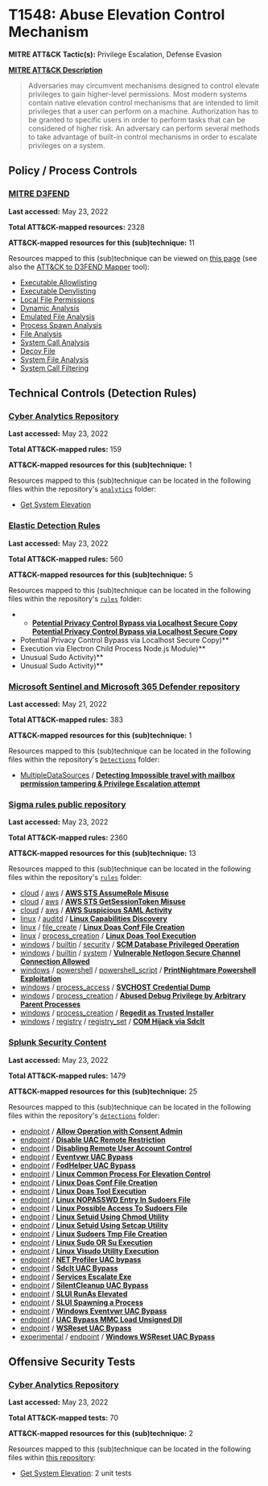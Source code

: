 # T1548: Abuse Elevation Control Mechanism
**MITRE ATT&CK Tactic(s):** Privilege Escalation, Defense Evasion

**[MITRE ATT&CK Description](https://attack.mitre.org/techniques/T1548)**
<blockquote>Adversaries may circumvent mechanisms designed to control elevate privileges to gain higher-level permissions. Most modern systems contain native elevation control mechanisms that are intended to limit privileges that a user can perform on a machine. Authorization has to be granted to specific users in order to perform tasks that can be considered of higher risk. An adversary can perform several methods to take advantage of built-in control mechanisms in order to escalate privileges on a system.</blockquote>

## Policy / Process Controls
### [MITRE D3FEND](https://d3fend.mitre.org/)
**Last accessed:** May 23, 2022

**Total ATT&CK-mapped resources:** 2328

**ATT&CK-mapped resources for this (sub)technique:** 11

Resources mapped to this (sub)technique can be viewed on [this page](https://d3fend.mitre.org/) (see also the [ATT&CK to D3FEND Mapper](https://d3fend.mitre.org/tools/attack-mapper) tool):

* [Executable Allowlisting](https://d3fend.mitre.org/technique/d3f:ExecutableAllowlisting)
* [Executable Denylisting](https://d3fend.mitre.org/technique/d3f:ExecutableDenylisting)
* [Local File Permissions](https://d3fend.mitre.org/technique/d3f:LocalFilePermissions)
* [Dynamic Analysis](https://d3fend.mitre.org/technique/d3f:DynamicAnalysis)
* [Emulated File Analysis](https://d3fend.mitre.org/technique/d3f:EmulatedFileAnalysis)
* [Process Spawn Analysis](https://d3fend.mitre.org/technique/d3f:ProcessSpawnAnalysis)
* [File Analysis](https://d3fend.mitre.org/technique/d3f:FileAnalysis)
* [System Call Analysis](https://d3fend.mitre.org/technique/d3f:SystemCallAnalysis)
* [Decoy File](https://d3fend.mitre.org/technique/d3f:DecoyFile)
* [System File Analysis](https://d3fend.mitre.org/technique/d3f:SystemFileAnalysis)
* [System Call Filtering](https://d3fend.mitre.org/technique/d3f:SystemCallFiltering)

## Technical Controls (Detection Rules)
### [Cyber Analytics Repository](https://car.mitre.org)
**Last accessed:** May 23, 2022

**Total ATT&CK-mapped rules:** 159

**ATT&CK-mapped resources for this (sub)technique:** 1

Resources mapped to this (sub)technique can be located in the following files within the repository's <code>[analytics](https://github.com/mitre-attack/car/blob/master/analytics)</code> folder:

* [Get System Elevation](https://github.com/mitre-attack/car/tree/master/analytics/CAR-2021-02-002.yaml)

### [Elastic Detection Rules](https://github.com/elastic/detection-rules)
**Last accessed:** May 23, 2022

**Total ATT&CK-mapped rules:** 560

**ATT&CK-mapped resources for this (sub)technique:** 5

Resources mapped to this (sub)technique can be located in the following files within the repository's <code>[rules](https://github.com/elastic/detection-rules/tree/main/rules)</code> folder:

* * **[Potential Privacy Control Bypass via Localhost Secure Copy](https://github.com/elastic/detection-rules/blob/main/rules/macos/defense_evasion_privilege_escalation_privacy_pref_sshd_fulldiskaccess.toml)**
**[Potential Privacy Control Bypass via Localhost Secure Copy](https://github.com/elastic/detection-rules/blob/main/rules/macos/defense_evasion_privilege_escalation_privacy_pref_sshd_fulldiskaccess.toml)**
* Potential Privacy Control Bypass via Localhost Secure Copy)**
* Execution via Electron Child Process Node.js Module)**
* Unusual Sudo Activity)**
* Unusual Sudo Activity)**

### [Microsoft Sentinel and Microsoft 365 Defender repository](https://github.com/Azure/Azure-Sentinel)
**Last accessed:** May 21, 2022

**Total ATT&CK-mapped rules:** 383

**ATT&CK-mapped resources for this (sub)technique:** 1

Resources mapped to this (sub)technique can be located in the following files within the repository's <code>[Detections](https://github.com/Azure/Azure-Sentinel/tree/master/Detections)</code> folder:

* [MultipleDataSources](https://github.com/Azure/Azure-Sentinel/tree/master/Detections/MultipleDataSources/) / **[Detecting Impossible travel with mailbox permission tampering & Privilege Escalation attempt](https://github.com/Azure/Azure-Sentinel/blob/master/Detections/MultipleDataSources/MailBoxTampering.yaml)**

### [Sigma rules public repository](https://github.com/SigmaHQ/sigma)
**Last accessed:** May 23, 2022

**Total ATT&CK-mapped rules:** 2360

**ATT&CK-mapped resources for this (sub)technique:** 13

Resources mapped to this (sub)technique can be located in the following files within the repository's <code>[rules](https://github.com/SigmaHQ/sigma/tree/master/rules)</code> folder:

* [cloud](https://github.com/SigmaHQ/sigma/tree/master/rules/cloud/) / [aws](https://github.com/SigmaHQ/sigma/tree/master/rules/cloud/aws/) / **[AWS STS AssumeRole Misuse](https://github.com/SigmaHQ/sigma/blob/master/rules/cloud/aws/aws_sts_assumerole_misuse.yml)**
* [cloud](https://github.com/SigmaHQ/sigma/tree/master/rules/cloud/) / [aws](https://github.com/SigmaHQ/sigma/tree/master/rules/cloud/aws/) / **[AWS STS GetSessionToken Misuse](https://github.com/SigmaHQ/sigma/blob/master/rules/cloud/aws/aws_sts_getsessiontoken_misuse.yml)**
* [cloud](https://github.com/SigmaHQ/sigma/tree/master/rules/cloud/) / [aws](https://github.com/SigmaHQ/sigma/tree/master/rules/cloud/aws/) / **[AWS Suspicious SAML Activity](https://github.com/SigmaHQ/sigma/blob/master/rules/cloud/aws/aws_susp_saml_activity.yml)**
* [linux](https://github.com/SigmaHQ/sigma/tree/master/rules/linux/) / [auditd](https://github.com/SigmaHQ/sigma/tree/master/rules/linux/auditd/) / **[Linux Capabilities Discovery](https://github.com/SigmaHQ/sigma/blob/master/rules/linux/auditd/lnx_auditd_capabilities_discovery.yml)**
* [linux](https://github.com/SigmaHQ/sigma/tree/master/rules/linux/) / [file_create](https://github.com/SigmaHQ/sigma/tree/master/rules/linux/file_create/) / **[Linux Doas Conf File Creation](https://github.com/SigmaHQ/sigma/blob/master/rules/linux/file_create/lnx_doas_conf_creation.yml)**
* [linux](https://github.com/SigmaHQ/sigma/tree/master/rules/linux/) / [process_creation](https://github.com/SigmaHQ/sigma/tree/master/rules/linux/process_creation/) / **[Linux Doas Tool Execution](https://github.com/SigmaHQ/sigma/blob/master/rules/linux/process_creation/proc_creation_lnx_doas_execution.yml)**
* [windows](https://github.com/SigmaHQ/sigma/tree/master/rules/windows/) / [builtin](https://github.com/SigmaHQ/sigma/tree/master/rules/windows/builtin/) / [security](https://github.com/SigmaHQ/sigma/tree/master/rules/windows/builtin/security/) / **[SCM Database Privileged Operation](https://github.com/SigmaHQ/sigma/blob/master/rules/windows/builtin/security/win_scm_database_privileged_operation.yml)**
* [windows](https://github.com/SigmaHQ/sigma/tree/master/rules/windows/) / [builtin](https://github.com/SigmaHQ/sigma/tree/master/rules/windows/builtin/) / [system](https://github.com/SigmaHQ/sigma/tree/master/rules/windows/builtin/system/) / **[Vulnerable Netlogon Secure Channel Connection Allowed](https://github.com/SigmaHQ/sigma/blob/master/rules/windows/builtin/system/win_vul_cve_2020_1472.yml)**
* [windows](https://github.com/SigmaHQ/sigma/tree/master/rules/windows/) / [powershell](https://github.com/SigmaHQ/sigma/tree/master/rules/windows/powershell/) / [powershell_script](https://github.com/SigmaHQ/sigma/tree/master/rules/windows/powershell/powershell_script/) / **[PrintNightmare Powershell Exploitation](https://github.com/SigmaHQ/sigma/blob/master/rules/windows/powershell/powershell_script/posh_ps_invoke_nightmare.yml)**
* [windows](https://github.com/SigmaHQ/sigma/tree/master/rules/windows/) / [process_access](https://github.com/SigmaHQ/sigma/tree/master/rules/windows/process_access/) / **[SVCHOST Credential Dump](https://github.com/SigmaHQ/sigma/blob/master/rules/windows/process_access/proc_access_win_svchost_cred_dump.yml)**
* [windows](https://github.com/SigmaHQ/sigma/tree/master/rules/windows/) / [process_creation](https://github.com/SigmaHQ/sigma/tree/master/rules/windows/process_creation/) / **[Abused Debug Privilege by Arbitrary Parent Processes](https://github.com/SigmaHQ/sigma/blob/master/rules/windows/process_creation/proc_creation_win_abusing_debug_privilege.yml)**
* [windows](https://github.com/SigmaHQ/sigma/tree/master/rules/windows/) / [process_creation](https://github.com/SigmaHQ/sigma/tree/master/rules/windows/process_creation/) / **[Regedit as Trusted Installer](https://github.com/SigmaHQ/sigma/blob/master/rules/windows/process_creation/proc_creation_win_susp_regedit_trustedinstaller.yml)**
* [windows](https://github.com/SigmaHQ/sigma/tree/master/rules/windows/) / [registry](https://github.com/SigmaHQ/sigma/tree/master/rules/windows/registry/) / [registry_set](https://github.com/SigmaHQ/sigma/tree/master/rules/windows/registry/registry_set/) / **[COM Hijack via Sdclt](https://github.com/SigmaHQ/sigma/blob/master/rules/windows/registry/registry_set/registry_set_comhijack_sdclt.yml)**

### [Splunk Security Content](https://github.com/splunk/security_content)
**Last accessed:** May 23, 2022

**Total ATT&CK-mapped rules:** 1479

**ATT&CK-mapped resources for this (sub)technique:** 25

Resources mapped to this (sub)technique can be located in the following files within the repository's <code>[detections](https://github.com/splunk/security_content/tree/develop/detections)</code> folder:

* [endpoint](https://github.com/splunk/security_content/tree/develop/detections/endpoint/) / **[Allow Operation with Consent Admin](https://github.com/splunk/security_content/blob/develop/detections/endpoint/allow_operation_with_consent_admin.yml)**
* [endpoint](https://github.com/splunk/security_content/tree/develop/detections/endpoint/) / **[Disable UAC Remote Restriction](https://github.com/splunk/security_content/blob/develop/detections/endpoint/disable_uac_remote_restriction.yml)**
* [endpoint](https://github.com/splunk/security_content/tree/develop/detections/endpoint/) / **[Disabling Remote User Account Control](https://github.com/splunk/security_content/blob/develop/detections/endpoint/disabling_remote_user_account_control.yml)**
* [endpoint](https://github.com/splunk/security_content/tree/develop/detections/endpoint/) / **[Eventvwr UAC Bypass](https://github.com/splunk/security_content/blob/develop/detections/endpoint/eventvwr_uac_bypass.yml)**
* [endpoint](https://github.com/splunk/security_content/tree/develop/detections/endpoint/) / **[FodHelper UAC Bypass](https://github.com/splunk/security_content/blob/develop/detections/endpoint/fodhelper_uac_bypass.yml)**
* [endpoint](https://github.com/splunk/security_content/tree/develop/detections/endpoint/) / **[Linux Common Process For Elevation Control](https://github.com/splunk/security_content/blob/develop/detections/endpoint/linux_common_process_for_elevation_control.yml)**
* [endpoint](https://github.com/splunk/security_content/tree/develop/detections/endpoint/) / **[Linux Doas Conf File Creation](https://github.com/splunk/security_content/blob/develop/detections/endpoint/linux_doas_conf_file_creation.yml)**
* [endpoint](https://github.com/splunk/security_content/tree/develop/detections/endpoint/) / **[Linux Doas Tool Execution](https://github.com/splunk/security_content/blob/develop/detections/endpoint/linux_doas_tool_execution.yml)**
* [endpoint](https://github.com/splunk/security_content/tree/develop/detections/endpoint/) / **[Linux NOPASSWD Entry In Sudoers File](https://github.com/splunk/security_content/blob/develop/detections/endpoint/linux_nopasswd_entry_in_sudoers_file.yml)**
* [endpoint](https://github.com/splunk/security_content/tree/develop/detections/endpoint/) / **[Linux Possible Access To Sudoers File](https://github.com/splunk/security_content/blob/develop/detections/endpoint/linux_possible_access_to_sudoers_file.yml)**
* [endpoint](https://github.com/splunk/security_content/tree/develop/detections/endpoint/) / **[Linux Setuid Using Chmod Utility](https://github.com/splunk/security_content/blob/develop/detections/endpoint/linux_setuid_using_chmod_utility.yml)**
* [endpoint](https://github.com/splunk/security_content/tree/develop/detections/endpoint/) / **[Linux Setuid Using Setcap Utility](https://github.com/splunk/security_content/blob/develop/detections/endpoint/linux_setuid_using_setcap_utility.yml)**
* [endpoint](https://github.com/splunk/security_content/tree/develop/detections/endpoint/) / **[Linux Sudoers Tmp File Creation](https://github.com/splunk/security_content/blob/develop/detections/endpoint/linux_sudoers_tmp_file_creation.yml)**
* [endpoint](https://github.com/splunk/security_content/tree/develop/detections/endpoint/) / **[Linux Sudo OR Su Execution](https://github.com/splunk/security_content/blob/develop/detections/endpoint/linux_sudo_or_su_execution.yml)**
* [endpoint](https://github.com/splunk/security_content/tree/develop/detections/endpoint/) / **[Linux Visudo Utility Execution](https://github.com/splunk/security_content/blob/develop/detections/endpoint/linux_visudo_utility_execution.yml)**
* [endpoint](https://github.com/splunk/security_content/tree/develop/detections/endpoint/) / **[NET Profiler UAC bypass](https://github.com/splunk/security_content/blob/develop/detections/endpoint/net_profiler_uac_bypass.yml)**
* [endpoint](https://github.com/splunk/security_content/tree/develop/detections/endpoint/) / **[Sdclt UAC Bypass](https://github.com/splunk/security_content/blob/develop/detections/endpoint/sdclt_uac_bypass.yml)**
* [endpoint](https://github.com/splunk/security_content/tree/develop/detections/endpoint/) / **[Services Escalate Exe](https://github.com/splunk/security_content/blob/develop/detections/endpoint/services_escalate_exe.yml)**
* [endpoint](https://github.com/splunk/security_content/tree/develop/detections/endpoint/) / **[SilentCleanup UAC Bypass](https://github.com/splunk/security_content/blob/develop/detections/endpoint/silentcleanup_uac_bypass.yml)**
* [endpoint](https://github.com/splunk/security_content/tree/develop/detections/endpoint/) / **[SLUI RunAs Elevated](https://github.com/splunk/security_content/blob/develop/detections/endpoint/slui_runas_elevated.yml)**
* [endpoint](https://github.com/splunk/security_content/tree/develop/detections/endpoint/) / **[SLUI Spawning a Process](https://github.com/splunk/security_content/blob/develop/detections/endpoint/slui_spawning_a_process.yml)**
* [endpoint](https://github.com/splunk/security_content/tree/develop/detections/endpoint/) / **[Windows Eventvwr UAC Bypass](https://github.com/splunk/security_content/blob/develop/detections/endpoint/ssa___windows_eventvwr_uac_bypass.yml)**
* [endpoint](https://github.com/splunk/security_content/tree/develop/detections/endpoint/) / **[UAC Bypass MMC Load Unsigned Dll](https://github.com/splunk/security_content/blob/develop/detections/endpoint/uac_bypass_mmc_load_unsigned_dll.yml)**
* [endpoint](https://github.com/splunk/security_content/tree/develop/detections/endpoint/) / **[WSReset UAC Bypass](https://github.com/splunk/security_content/blob/develop/detections/endpoint/wsreset_uac_bypass.yml)**
* [experimental](https://github.com/splunk/security_content/tree/develop/detections/experimental/) / [endpoint](https://github.com/splunk/security_content/tree/develop/detections/experimental/endpoint/) / **[Windows WSReset UAC Bypass](https://github.com/splunk/security_content/blob/develop/detections/experimental/endpoint/ssa___windows_wsreset_uac_bypass.yml)**


## Offensive Security Tests
### [Cyber Analytics Repository](https://car.mitre.org)
**Last accessed:** May 23, 2022

**Total ATT&CK-mapped tests:** 70

**ATT&CK-mapped resources for this (sub)technique:** 2

Resources mapped to this (sub)technique can be located in the following files within [this repository](https://github.com/mitre-attack/car/blob/master/analytics):

* [Get System Elevation](https://github.com/mitre-attack/car/tree/master/analytics/CAR-2021-02-002.yaml): 2 unit tests

